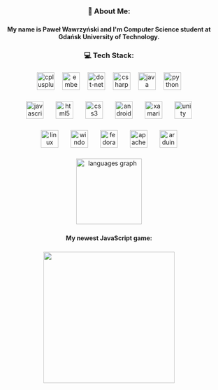 <h3 align="center">💫 About Me:</h3>

###

<h4 align="center">My name is Paweł Wawrzyński and I'm Computer Science student at Gdańsk University of Technology.</h4>

###

<h3 align="center">💻 Tech Stack:</h3>

###

<div align="center">
  <img src="https://img.shields.io/badge/C++-00599C?logo=cplusplus&logoColor=white&style=for-the-badge" height="40" alt="cplusplus logo"  />
  <img width="10" />
  <img src="https://cdn.jsdelivr.net/gh/devicons/devicon/icons/embeddedc/embeddedc-original.svg" height="40" alt="embeddedc logo"  />
  <img width="10" />
  <img src="https://img.shields.io/badge/.NET-512BD4?logo=dotnet&logoColor=white&style=for-the-badge" height="40" alt="dot-net logo"  />
  <img width="10" />
  <img src="https://cdn.jsdelivr.net/gh/devicons/devicon/icons/csharp/csharp-original.svg" height="40" alt="csharp logo"  />
  <img width="10" />
  <img src="https://cdn.jsdelivr.net/gh/devicons/devicon/icons/java/java-original.svg" height="40" alt="java logo"  />
  <img width="10" />
  <img src="https://cdn.jsdelivr.net/gh/devicons/devicon/icons/python/python-original.svg" height="40" alt="python logo"  />
</div>

###

<div align="center">
  <img src="https://cdn.simpleicons.org/javascript/F7DF1E" height="40" alt="javascript logo"  />
  <img width="20" />
  <img src="https://cdn.jsdelivr.net/gh/devicons/devicon/icons/html5/html5-original.svg" height="40" alt="html5 logo"  />
  <img width="20" />
  <img src="https://cdn.jsdelivr.net/gh/devicons/devicon/icons/css3/css3-original.svg" height="40" alt="css3 logo"  />
  <img width="20" />
  <img src="https://cdn.jsdelivr.net/gh/devicons/devicon/icons/androidstudio/androidstudio-original.svg" height="40" alt="androidstudio logo"  />
  <img width="20" />
  <img src="https://cdn.jsdelivr.net/gh/devicons/devicon/icons/xamarin/xamarin-original.svg" height="40" alt="xamarin logo"  />
  <img width="20" />
  <img src="https://skillicons.dev/icons?i=unity" height="40" alt="unity logo"  />
</div>

###

<div align="center">
  <img src="https://cdn.jsdelivr.net/gh/devicons/devicon/icons/linux/linux-original.svg" height="40" alt="linux logo"  />
  <img width="20" />
  <img src="https://cdn.jsdelivr.net/gh/devicons/devicon/icons/windows8/windows8-original.svg" height="40" alt="windows8 logo"  />
  <img width="20" />
  <img src="https://cdn.simpleicons.org/fedora/51A2DA" height="40" alt="fedora logo"  />
  <img width="20" />
  <img src="https://cdn.simpleicons.org/apachemaven/C71A36" height="40" alt="apachemaven logo"  />
  <img width="20" />
  <img src="https://cdn.simpleicons.org/arduino/00979D" height="40" alt="arduino logo"  />
</div>

###

<div align="center">
  <img src="https://github-readme-stats.vercel.app/api/top-langs?username=Pablo1618&locale=en&hide_title=false&layout=compact&card_width=320&langs_count=10&theme=apprentice&hide_border=true&order=2" height="150" alt="languages graph"  />
</div>

###

<h4 align="center">My newest JavaScript game:</h4>

###

<div align="center">
  <img height="300" src="https://i.ibb.co/w7p2MJD/Zrzut-ekranu-2024-05-10-224335.png"  />
</div>

###
